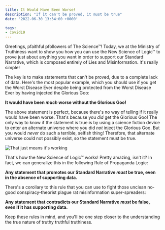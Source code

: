 ```yaml
---
title: It Would Have Been Worse!
description: "If it can't be proved, it must be true"
date: '2022-06-30 13:34:00 +0000'

tags:
- covid19
---
```


Greetings, pfaithful pfollowers of The Science™!  Today, we at
the Ministry of Truthiness want to show you how you can use
the New Science of Logic™ to prove just about anything you want
in order to support our Standard Narrative, which is composed entirely of Lies and Misinformation.
It's really simple!

<!--more-->

The key is to make statements that can't be proved, due to
a complete lack of data.  Here's the most popular example,
which you should use if you get the Worst Disease
Ever despite being protected from the Worst Disease Ever
by having injected the Glorious Goo:

**It would have been *much* worse without the Glorious Goo!**

The above statement is perfect, because there's no way of telling if
it really would have been worse.  That's because you *did*
get the Glorious Goo!  The only way to know if the statement
is true is by using a science fiction device to enter an
alternate universe where you did *not* inject the Glorious Goo.
But you would *never* do such a terrible, selfish thing!
Therefore, that alternate universe could not possibly exist,
so the statement must be true.

![That just means it's working](/images/elmo-dies-unexpectedly.jpg)

That's how the New Science of Logic™ works!  Pretty amazing,
isn't it?  In fact, we can generalize this in the following
Rule of Propaganda Logic:

**Any statement that promotes our Standard Narrative *must* be true, even in the absence of supporting data.**

There's a corollary to this rule that you can use to fight
those unclean no-good conspiracy-theorist plague rat misinformation
super-spreaders:

**Any statement that contradicts our Standard Narrative *must* be false, even if it has supporting data.**

Keep these rules in mind, and you'll be one step closer to the
understanding the true nature of truthy truthful truthiness.
